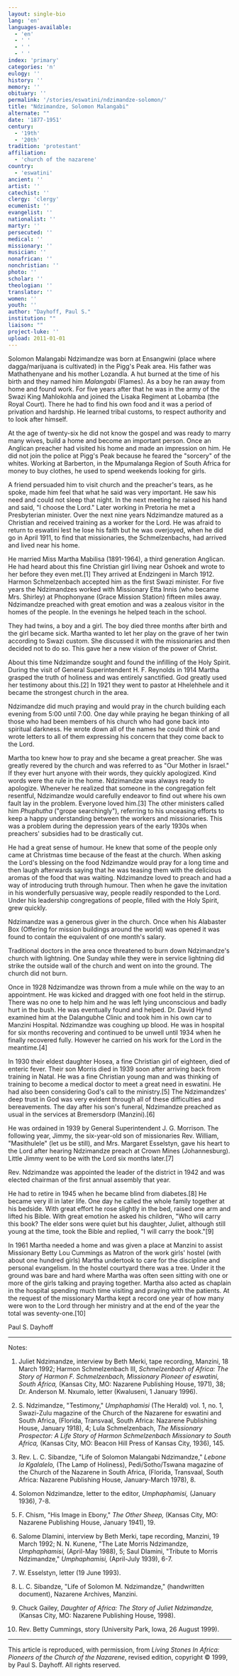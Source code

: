 ```yaml
---
layout: single-bio
lang: 'en'
languages-available:
  - 'en'
  - ' '
  - ' '
  - ' '
index: 'primary'
categories: 'n'
eulogy: ''
history: ''
memory: ''
obituary: ''
permalink: '/stories/eswatini/ndzimandze-solomon/'
title: "Ndzimandze, Solomon Malangabi"
alternate: ""
date: '1877-1951'
century:
  - '19th'
  - '20th'
tradition: 'protestant'
affiliation:
  - 'church of the nazarene'
country:
  - 'eswatini'
ancient: ''
artist: ''
catechist: ''
clergy: 'clergy'
ecumenist: ''
evangelist: ''
nationalist: ''
martyr: ''
persecuted: ''
medical: ''
missionary: ''
musician: ''
nonafrican: ''
nonchristian: ''
photo: ''
scholar: ''
theologian: ''
translator: ''
women: ''
youth: ''
author: "Dayhoff, Paul S."
institution: ""
liaison: ""
project-luke: ''
upload: 2011-01-01
---
```




Solomon Malangabi Ndzimandze was born at Ensangwini (place where dagga/marijuana is cultivated) in the Pigg's Peak area. His father was Mathathenyane and his mother Lozandla. A hut burned at the time of his birth and they named him *Malangabi* (Flames). As a boy he ran away from home and found work. For five years after that he was in the army of the Swazi King Mahlokohla and joined the Lisaka Regiment at Lobamba (the Royal Court). There he had to find his own food and it was a period of privation and hardship. He learned tribal customs, to respect authority and to look after himself.

At the age of twenty-six he did not know the gospel and was ready to marry many wives, build a home and become an important person. Once an Anglican preacher had visited his home and made an impression on him. He did not join the police at Pigg's Peak because he feared the "sorcery" of the whites. Working at Barberton, in the Mpumalanga Region of South Africa for money to buy clothes, he used to spend weekends looking for girls.

A friend persuaded him to visit church and the preacher's tears, as he spoke, made him feel that what he said was very important. He saw his need and could not sleep that night. In the next meeting he raised his hand and said, "I choose the Lord." Later working in Pretoria he met a Presbyterian minister. Over the next nine years Ndzimandze matured as a Christian and received training as a worker for the Lord. He was afraid to return to eswatini lest he lose his faith but he was overjoyed, when he did go in April 1911, to find that missionaries, the Schmelzenbachs, had arrived and lived near his home.

He married Miss Martha Mabilisa (1891-1964), a third generation Anglican. He had heard about this fine Christian girl living near Oshoek and wrote to her before they even met.[1]  They arrived at Endzingeni in March 1912. Harmon Schmelzenbach accepted him as the first Swazi minister. For five years the Ndzimandzes worked with Missionary Etta Innis (who became Mrs. Shirley) at Phophonyane (Grace Mission Station) fifteen miles away. Ndzimandze preached with great emotion and was a zealous visitor in the homes of the people. In the evenings he helped teach in the school.

They had twins, a boy and a girl.  The boy died three months after birth and the girl became sick. Martha wanted to let her play on the grave of her twin according to Swazi custom. She discussed it with the missionaries and then decided not to do so. This gave her a new vision of the power of Christ.

About this time Ndzimandze sought and found the infilling of the Holy Spirit. During the visit of General Superintendent H. F. Reynolds in 1914 Martha grasped the truth of holiness and was entirely sanctified. God greatly used her testimony about this.[2]  In 1921 they went to pastor at Hhelehhele and it became the strongest church in the area.

Ndzimandze did much praying and would pray in the church building each evening from 5:00 until 7:00. One day while praying he began thinking of all those who had been members of his church who had gone back into spiritual darkness. He wrote down all of the names he could think of and wrote letters to all of them expressing his concern that they come back to the Lord.

Martha too knew how to pray and she became a great preacher. She was greatly revered by the church and was referred to as "Our Mother in Israel." If they ever hurt anyone with their words, they quickly apologized. Kind words were the rule in the home.  Ndzimandze was always ready to apologize. Whenever he realized that someone in the congregation felt resentful, Ndzimandze would carefully endeavor to find out where his own fault lay in the problem. Everyone loved him.[3]  The other ministers called him *Phuphutha* ("grope searchingly"), referring to his unceasing efforts to keep a happy understanding between the workers and missionaries. This was a problem during the depression years of the early 1930s when preachers' subsidies had to be drastically cut.

He had a great sense of humour. He knew that some of the people only came at Christmas time because of the feast at the church. When asking the Lord's blessing on the food Ndzimandze would pray for a long time and then laugh afterwards saying that he was teasing them with the delicious aromas of the food that was waiting.  Ndzimandze loved to preach and had a way of introducing truth through humour. Then when he gave the invitation in his wonderfully persuasive way, people readily responded to the Lord. Under his leadership congregations of people, filled with the Holy Spirit, grew quickly.

Ndzimandze was a generous giver in the church. Once when his Alabaster Box (Offering for mission buildings around the world) was opened it was found to contain the equivalent of one month's salary.

Traditional doctors in the area once threatened to burn down Ndzimandze's church with lightning. One Sunday while they were in service lightning did strike the outside wall of the church and went on into the ground. The church did not burn.

Once in 1928 Ndzimandze was thrown from a mule while on the way to an appointment. He was kicked and dragged with one foot held in the stirrup. There was no one to help him and he was left lying unconscious and badly hurt in the bush. He was eventually found and helped. Dr. David Hynd examined him at the Dalangubhe Clinic and took him in his own car to Manzini Hospital. Ndzimandze was coughing up blood. He was in hospital for six months recovering and continued to be unwell until 1934 when he finally recovered fully. However he carried on his work for the Lord in the meantime.[4]

In 1930 their eldest daughter Hosea, a fine Christian girl of eighteen, died of enteric fever. Their son Morris died in 1939 soon after arriving back from training in Natal. He was a fine Christian young man and was thinking of training to become a medical doctor to meet a great need in eswatini. He had also been considering God's call to the ministry.[5]  The Ndzimandzes' deep trust in God was very evident through all of these difficulties and bereavements. The day after his son's funeral, Ndzimandze preached as usual in the services at Bremersdorp (Manzini).[6]

He was ordained in 1939 by General Superintendent J. G. Morrison. The following year, Jimmy, the six-year-old son of missionaries Rev. William, "Masithulele" (let us be still), and Mrs. Margaret Esselstyn, gave his heart to the Lord after hearing Ndzimandze preach at Crown Mines (Johannesburg). Little Jimmy went to be with the Lord six months later.[7]

Rev. Ndzimandze was appointed the leader of the district in 1942 and was elected chairman of the first annual assembly that year.

He had to retire in 1945 when he became blind from diabetes.[8]  He became very ill in later life. One day he called the whole family together at his bedside. With great effort he rose slightly in the bed, raised one arm and lifted his Bible. With great emotion he asked his children, "Who will carry this book? The elder sons were quiet but his daughter, Juliet, although still young at the time, took the Bible and replied, "I will carry the book."[9]

In 1961 Martha needed a home and was given a place at Manzini to assist Missionary Betty Lou Cummings as Matron of the work girls' hostel (with about one hundred girls)   Martha undertook to care for the discipline and personal evangelism.  In the hostel courtyard there was a tree.  Under it the ground was bare and hard where Martha was often seen sitting with one or more of the girls talking and praying together.  Martha also acted as chaplain in the hospital spending much time visiting and praying with the patients.  At the request of the missionary Martha kept a record one year of how many were won to the Lord through her ministry and at the end of the year the total was seventy-one.[10]

Paul S. Dayhoff

---
Notes:

1. Juliet Ndzimandze, interview by Beth Merki, tape recording, Manzini, 18 March 1992; Harmon Schmelzenbach III, *Schmelzenbach of Africa: The Story of Harmon F. Schmelzenbach, Missionary Pioneer of eswatini, South Africa,* (Kansas City, MO: Nazarene Publishing House, 1971), 38; Dr. Anderson M. Nxumalo, letter (Kwaluseni, 1 January 1996).

2. S. Ndzimandze, "Testimony," *Umphaphamisi* (The Herald) vol. 1, no. 1, Swazi-Zulu magazine of the Church of the Nazarene for eswatini and South Africa, (Florida, Transvaal, South Africa: Nazarene Publishing House, January 1918), 4; Lula Schmelzenbach, *The Missionary Prospector: A Life Story of Harmon Schmelzenbach Missionary to South Africa,* (Kansas City, MO: Beacon Hill Press of Kansas City, 1936), 145.

3. Rev. L. C. Sibandze, "Life of Solomon Malangabi Ndzimandze," *Lebone la Kgalalelo,* (The Lamp of Holiness), Pedi/Sotho/Tswana magazine of the Church of the Nazarene in South Africa, (Florida, Transvaal, South Africa: Nazarene Publishing House, January-March 1978), 8.

4. Solomon Ndzimandze, letter to the editor, *Umphaphamisi,* (January 1936), 7-8.

5. F. Chism, "His Image in Ebony," *The Other Sheep,* (Kansas City, MO: Nazarene Publishing House, January 1941), 19.

6. Salome Dlamini, interview by Beth Merki, tape recording, Manzini, 19 March 1992; N. N. Kunene, "The Late Morris Ndzimandze, *Umphaphamisi,* (April-May 1988), 5; Saul Dlamini, "Tribute to Morris Ndzimandze," *Umphaphamisi,* (April-July 1939), 6-7.

7. W. Esselstyn, letter (19 June 1993).

8. L. C. Sibandze, "Life of Solomon M. Ndzimandze," (handwritten document), Nazarene Archives, Manzini.

9. Chuck Gailey, *Daughter of Africa: The Story of Juliet Ndzimandze,* (Kansas City, MO: Nazarene Publishing House, 1998).

10. Rev. Betty Cummings, story (University Park, Iowa, 26 August 1999).

---

This article is reproduced, with permission, from *Living Stones In Africa: Pioneers of the Church of the Nazarene*, revised edition, copyright &copy; 1999, by Paul S. Dayhoff.  All rights reserved.
